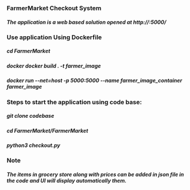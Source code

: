 ### FarmerMarket Checkout System
##### The application is a web based solution opened at http://<IP>:5000/

### Use application Using Dockerfile
##### cd FarmerMarket
##### docker docker build . -t farmer_image
##### docker run  --net=host  -p 5000:5000 --name farmer_image_container farmer_image

### Steps to start the application using code base:
##### git clone codebase
##### cd FarmerMarket/FarmerMarket
##### python3 checkout.py

### Note
##### The items in grocery store along with prices can be added in json file in the code and UI will display automatically them.

